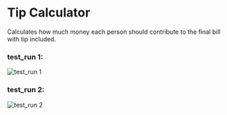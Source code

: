 # Tip Calculator

Calculates how much money each person should contribute to the final bill with tip included.

### test_run 1:
![test_run 1](https://user-images.githubusercontent.com/54639928/185296660-471733fe-3e77-4393-a91d-18fefe0fd6f4.png)


### test_run 2:
![test_run 2](https://user-images.githubusercontent.com/54639928/185296680-84f7edd9-46fd-4696-9b6f-55951f70045a.png)
